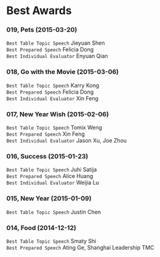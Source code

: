 # Best Awards

### 019, Pets (2015-03-20)
`Best Table Topic Speech` Jieyuan Shen  
`Best Prepared Speech` Felicia Dong  
`Best Individual Evaluator` Enyuan Qian  

### 018, Go with the Movie (2015-03-06)
`Best Table Topic Speech` Karry Kong  
`Best Prepared Speech` Felicia Dong  
`Best Individual Evaluator` Xin Feng  

### 017, New Year Wish (2015-02-06)
`Best Table Topic Speech` Tomix Weng  
`Best Prepared Speech` Xin Feng  
`Best Individual Evaluator` Jason Xu, Joe Zhou  

### 016, Success (2015-01-23)
`Best Table Topic Speech` Juhi Satija  
`Best Prepared Speech` Alice Huang  
`Best Individual Evaluator` Weijia Lu  

### 015, New Year (2015-01-09)
`Best Table Topic Speech` Justin Chen  

### 014, Food (2014-12-12)
`Best Table Topic Speech` Smaty Shi  
`Best Prepared Speech` Ating Ge, Shanghai Leadership TMC  
